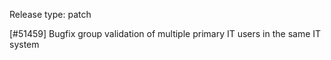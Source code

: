 Release type: patch

[#51459] Bugfix group validation of multiple primary IT users in the same IT system

